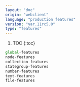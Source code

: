```yaml
---
layout: "doc"
origin: "webclient"
language: "production features"
version: "yar.11rc5.0"
type: "features"
---
```


1. TOC
{:toc}

```js
global-features
node-features
collection-features
stategroup-features
number-features
text-features
file-features
```
